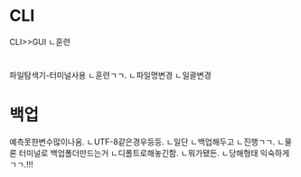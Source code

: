 # CLI
CLI>>GUI
ㄴ훈련
#
파일탐색기-터미널사용
ㄴ훈련ㄱㄱ.
ㄴ파일명변경
ㄴ일괄변경

# 백업
예측못한변수많이나옴.
ㄴUTF-8같은경우등등.
ㄴ일단
ㄴ백업해두고
ㄴ진행ㄱㄱ.
ㄴ물론 터미널로 백업폴더만드는거 
ㄴ디폴트로해놓긴함.
ㄴ뭐가됐든.
ㄴ당해형태 익숙하게 ㄱㄱ.!!!
